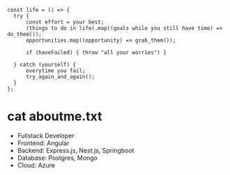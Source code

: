 ```
const life = () => {
  try {
      const effort = your best;
      (things to do in life).map((goals while you still have time) => do_them());
      opportunities.map((opportunity) => grab_them());
      
      if (haveFailed) { throw "all your worries") }
      
  } catch (yourself) {
      everytime you fail;
      try_again_and_again();
  }
};
```


# cat aboutme.txt

- Fullstack Developer
- Frontend: Angular
- Backend: Express.js, Nest.js, Springboot
- Database: Postgres, Mongo
- Cloud: Azure

